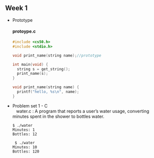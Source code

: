 Week 1
---------
* Prototype

  #### protoype.c
  ``` C
  #include <cs50.h>
  #include <stdio.h>

  void print_name(string name);//prototype

  int main(void) {
    string s = get_string();
    print_name(s);
  }

  void print_name(string name) {
    printf("hello, %s\n", name);
  }

  ```
* Problem set 1 - C  
    water.c : A program that reports a user’s water usage, converting minutes spent in the shower to bottles water.  
    ```
    $ ./water
    Minutes: 1
    Bottles: 12
  
     $ ./water
    Minutes: 10
    Bottles: 120
    ```
